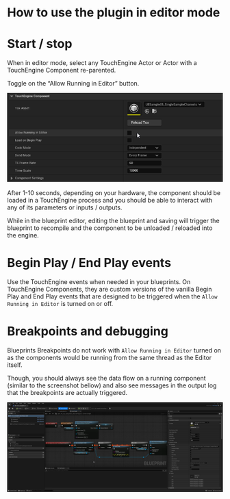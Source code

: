 # How to use the plugin in editor mode

# Start / stop

When in editor mode, select any TouchEngine Actor or Actor with a TouchEngine Component re-parented.

Toggle on the “Allow Running in Editor” button.

![../assets/how-tos-editor-mode/in_editor_mode_toggle.png?raw=true](../assets/how-tos-editor-mode/in_editor_mode_toggle.png?raw=true)

After 1-10 seconds, depending on your hardware, the component should be loaded in a TouchEngine process and you should be able to interact with any of its parameters or inputs / outputs.

While in the blueprint editor, editing the blueprint and saving will trigger the blueprint to recompile and the component to be unloaded / reloaded into the engine.

# Begin Play / End Play events

Use the TouchEngine events when needed in your blueprints. On TouchEngine Components, they are custom versions of the vanilla Begin Play and End Play events that are designed to be triggered when the `Allow Running in Editor` is turned on or off.

# Breakpoints and debugging

Blueprints Breakpoints do not work with `Allow Running in Editor` turned on as the components would be running from the same thread as the Editor itself.

Though, you should always see the data flow on a running component (similar to the screenshot bellow) and also see messages in the output log that the breakpoints are actually triggered.

![../assets/how-tos-editor-mode/in_editor_mode_debug.png?raw=true](../assets/how-tos-editor-mode/in_editor_mode_debug.png?raw=true)